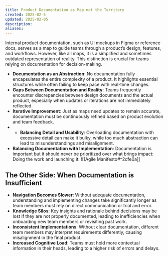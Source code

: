 ```yaml
---
title: Product Documentation as Map not the Territory
created: 2025-02-5
updated: 2025-02-05
description: 
aliases: 
---
```

Internal product documentation, such as UI mockups in Figma or reference docs, serves as a map to guide teams through a product’s design, features, and workflows. However, like all maps, it is a simplified and sometimes outdated representation of reality. This distinction is crucial for teams relying on documentation for decision-making.


- **Documentation as an Abstraction**: No documentation fully encapsulates the entire complexity of a product. It highlights essential structures while often failing to keep pace with real-time changes.
- **Gaps Between Documentation and Reality**: Teams frequently encounter discrepancies between design documents and the actual product, especially when updates or iterations are not immediately reflected.
- **Iterative Improvement**: Just as maps need updates to remain accurate, documentation must be continuously refined based on product evolution and team feedback.
- - **Balancing Detail and Usability**: Overloading documentation with excessive detail can make it bulky, while too much abstraction can lead to misunderstandings and misalignment.
- **Balancing Documentation with Implementation**: Documentation is important but it should never be prioritized over what brings impact: Doing the work and launching it:
![[Agile Manifesto#^2dfe0a]]


## The Other Side: When Documentation is Insufficient

- **Navigation Becomes Slower**: Without adequate documentation, understanding and implementing changes take significantly longer as team members must rely on direct communication or trial and error.
- **Knowledge Silos**: Key insights and rationale behind decisions may be lost if they are not properly documented, leading to inefficiencies when onboarding new team members or revisiting past work.
- **Inconsistent Implementations**: Without clear documentation, different team members may interpret requirements differently, causing misalignment in the final product.
- **Increased Cognitive Load**: Teams must hold more contextual information in their heads, leading to a higher risk of errors and delays.